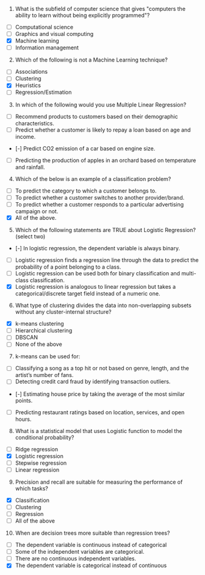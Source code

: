 1. What is the subfield of computer science that gives "computers the ability to learn without being explicitly programmed"?

- [ ] Computational science
- [ ] Graphics and visual computing
- [x] Machine learning
- [ ] Information management

2. Which of the following is not a Machine Learning technique?

- [ ] Associations
- [ ] Clustering
- [x] Heuristics
- [ ] Regression/Estimation

3. In which of the following would you use Multiple Linear Regression?

- [ ] Recommend products to customers based on their demographic characteristics.
- [ ] Predict whether a customer is likely to repay a loan based on age and income.
- [-] Predict CO2 emission of a car based on engine size.
- [ ] Predicting the production of apples in an orchard based on temperature and rainfall.

4. Which of the below is an example of a classification problem?

- [ ] To predict the category to which a customer belongs to.
- [ ] To predict whether a customer switches to another provider/brand.
- [ ] To predict whether a customer responds to a particular advertising campaign or not.
- [x] All of the above.

5. Which of the following statements are TRUE about Logistic Regression? (select two)

- [-] In logistic regression, the dependent variable is always binary.
- [ ] Logistic regression finds a regression line through the data to predict the probability of a point belonging to a class.
- [ ] Logistic regression can be used both for binary classification and multi-class classification.
- [x] Logistic regression is analogous to linear regression but takes a categorical/discrete target field instead of a numeric one.

6. What type of clustering divides the data into non-overlapping subsets without any cluster-internal structure?

- [x] k-means clustering
- [ ] Hierarchical clustering
- [ ] DBSCAN
- [ ] None of the above

7. k-means can be used for:

- [ ] Classifying a song as a top hit or not based on genre, length, and the artist’s number of fans.
- [ ] Detecting credit card fraud by identifying transaction outliers.
- [-] Estimating house price by taking the average of the most similar points.
- [ ] Predicting restaurant ratings based on location, services, and open hours.

8. What is a statistical model that uses Logistic function to model the conditional probability?

- [ ] Ridge regression
- [x] Logistic regression
- [ ] Stepwise regression
- [ ] Linear regression

9. Precision and recall are suitable for measuring the performance of which tasks?

- [x] Classification
- [ ] Clustering
- [ ] Regression
- [ ] All of the above

10. When are decision trees more suitable than regression trees?

- [ ] The dependent variable is continuous instead of categorical
- [ ] Some of the independent variables are categorical.
- [ ] There are no continuous independent variables.
- [x] The dependent variable is categorical instead of continuous